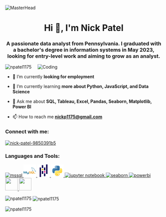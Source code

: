 ![MasterHead](https://static.vecteezy.com/system/resources/previews/009/233/542/non_2x/data-analysis-banner-web-icon-set-analytics-search-data-mining-data-filter-pie-chart-and-etc-illustration-concept-vector.jpg)
<h1 align="center">Hi 👋, I'm Nick Patel</h1>
<h3 align="center">A passionate data analyst from Pennsylvania. I graduated with a bachelor's degree in information systems in May 2023, looking for entry-level work and aiming to grow as an analyst.</h3>
<img align="right" alt="Coding" width="400" src="https://i.pinimg.com/originals/fc/71/63/fc71635c7f1b09ed30413f59bb749582.gif">
  
<p align="left"> <img src="https://komarev.com/ghpvc/?username=npatel1175&label=Profile%20views&color=0e75b6&style=flat" alt="npatel1175" /> </p>
    
- 🔭 I’m currently **looking for employment**   
 
- 🌱 I’m currently learning **more about Python, JavaScript, and Data Science**              
       
- 💬 Ask me about **SQL, Tableau, Excel, Pandas, Seaborn, Matplotlib, Power BI**    

- 📫 How to reach me **nickp1175@gmail.com**   
      
<h3 align="left">Connect with me:</h3>
<p align="left">
<a href="https://linkedin.com/in/nick-patel-9850391b5" target="blank"><img align="center" src="https://raw.githubusercontent.com/rahuldkjain/github-profile-readme-generator/master/src/images/icons/Social/linked-in-alt.svg" alt="nick-patel-9850391b5" height="30" width="40" /></a>
</p>

<h3 align="left">Languages and Tools:</h3>
<p align="left"> 
  <a href="https://www.microsoft.com/en-us/sql-server" target="_blank" rel="noreferrer"> <img src="https://www.svgrepo.com/show/303229/microsoft-sql-server-logo.svg" alt="mssql" width="40" height="40"/> </a>
  <a href="https://www.mysql.com/" target="_blank" rel="noreferrer"> <img src="https://raw.githubusercontent.com/devicons/devicon/master/icons/mysql/mysql-original-wordmark.svg" alt="mysql" width="40" height="40"/> </a>
  <a href="https://pandas.pydata.org/" target="_blank" rel="noreferrer"> <img src="https://raw.githubusercontent.com/devicons/devicon/2ae2a900d2f041da66e950e4d48052658d850630/icons/pandas/pandas-original.svg" alt="pandas" width="40" height="40"/> </a>
  <a href="https://www.python.org" target="_blank" rel="noreferrer"> <img src="https://raw.githubusercontent.com/devicons/devicon/master/icons/python/python-original.svg" alt="python" width="40" height="40"/> </a>
  <a href="https://www.jupyter.org/" target="_blank" rel="noreferrer"> <img src="https://seeklogo.com/images/J/jupyter-logo-A91705F539-seeklogo.com.png" alt="jupyter notebook" width="40" height="40"/> </a>
  <a href="https://seaborn.pydata.org/" target="_blank" rel="noreferrer"> <img src="https://seaborn.pydata.org/_images/logo-mark-lightbg.svg" alt="seaborn" width="40" height="40"/> </a>
  <a href="https://powerbi.microsoft.com/" target="_blank" rel="noreferrer"> <img src="https://upload.wikimedia.org/wikipedia/commons/thumb/c/cf/New_Power_BI_Logo.svg/2048px-New_Power_BI_Logo.svg.png" alt="powerbi" width="40" height="40"/> </a>
  <a href="https://www.tableau.com/" target="_blank" rel="noreferrer"> <img src="https://cdn.worldvectorlogo.com/logos/tableau-software.svg" width="40" height="40"/> </a>
  <a href="https://www.microsoft.com/" target="_blank" rel="noreferrer"> <img src="https://upload.wikimedia.org/wikipedia/commons/thumb/3/34/Microsoft_Office_Excel_%282019%E2%80%93present%29.svg/1101px-Microsoft_Office_Excel_%282019%E2%80%93present%29.svg.png" width="40" height="40"/> </a>
</p>

<p><img align="left" src="https://github-readme-stats.vercel.app/api/top-langs?username=npatel1175&show_icons=true&locale=en&layout=compact" alt="npatel1175" /></p>

<p>&nbsp;<img align="center" src="https://github-readme-stats.vercel.app/api?username=npatel1175&show_icons=true&locale=en" alt="npatel1175" /></p>

<p><img align="center" src="https://github-readme-streak-stats.herokuapp.com/?user=npatel1175&" alt="npatel1175" /></p>
